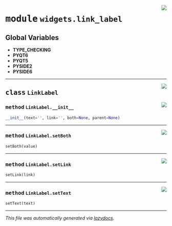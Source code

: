 <!-- markdownlint-disable -->

<a href="..\..\qtstrap\widgets\link_label.py#L0"><img align="right" style="float:right;" src="https://img.shields.io/badge/-source-cccccc?style=flat-square"></a>

# <kbd>module</kbd> `widgets.link_label`




**Global Variables**
---------------
- **TYPE_CHECKING**
- **PYQT6**
- **PYQT5**
- **PYSIDE2**
- **PYSIDE6**


---

<a href="..\..\qtstrap\widgets\link_label.py#L4"><img align="right" style="float:right;" src="https://img.shields.io/badge/-source-cccccc?style=flat-square"></a>

## <kbd>class</kbd> `LinkLabel`




<a href="..\..\qtstrap\widgets\link_label.py#L5"><img align="right" style="float:right;" src="https://img.shields.io/badge/-source-cccccc?style=flat-square"></a>

### <kbd>method</kbd> `LinkLabel.__init__`

```python
__init__(text='', link='', both=None, parent=None)
```








---

<a href="..\..\qtstrap\widgets\link_label.py#L28"><img align="right" style="float:right;" src="https://img.shields.io/badge/-source-cccccc?style=flat-square"></a>

### <kbd>method</kbd> `LinkLabel.setBoth`

```python
setBoth(value)
```





---

<a href="..\..\qtstrap\widgets\link_label.py#L24"><img align="right" style="float:right;" src="https://img.shields.io/badge/-source-cccccc?style=flat-square"></a>

### <kbd>method</kbd> `LinkLabel.setLink`

```python
setLink(link)
```





---

<a href="..\..\qtstrap\widgets\link_label.py#L20"><img align="right" style="float:right;" src="https://img.shields.io/badge/-source-cccccc?style=flat-square"></a>

### <kbd>method</kbd> `LinkLabel.setText`

```python
setText(text)
```








---

_This file was automatically generated via [lazydocs](https://github.com/ml-tooling/lazydocs)._
